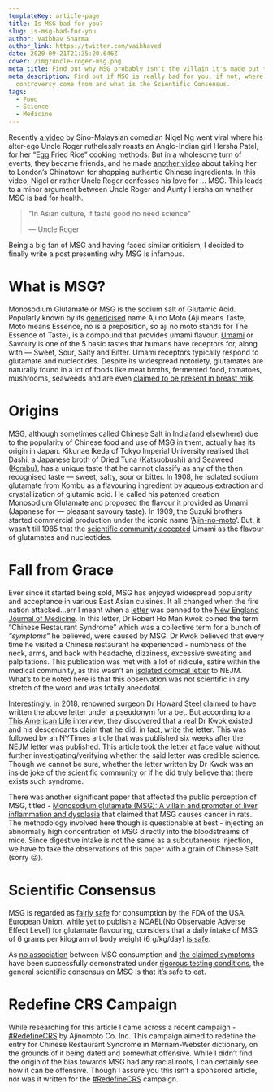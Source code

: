 ```yaml
---
templateKey: article-page
title: Is MSG bad for you?
slug: is-msg-bad-for-you
author: Vaibhav Sharma
author_link: https://twitter.com/vaibhaved
date: 2020-09-21T21:35:20.646Z
cover: /img/uncle-roger-msg.png
meta_title: Find out why MSG probably isn't the villain it's made out to be
meta_description: Find out if MSG is really bad for you, if not, where does the
  controversy come from and what is the Scientific Consensus.
tags:
  - Food
  - Science
  - Medicine
---
```

Recently [a video](https://www.youtube.com/watch?v=53me-ICi_f8) by Sino-Malaysian comedian Nigel Ng went viral where his alter-ego Uncle Roger ruthelessly roasts an Anglo-Indian girl Hersha Patel, for her “Egg Fried Rice” cooking methods. But in a wholesome turn of events, they became friends, and he made [another video](https://www.youtube.com/watch?v=d9Zg_I5a96Y) about taking her to London’s Chinatown for shopping authentic Chinese ingredients. In this video, Nigel or rather Uncle Roger confesses his love for ... MSG. This leads to a minor argument between Uncle Roger and Aunty Hersha on whether MSG is bad for health.

> "In Asian culture, if taste good no need science"
>
> — Uncle Roger

Being a big fan of MSG and having faced similar criticism, I decided to finally write a post presenting why MSG is infamous.

# What is MSG?

Monosodium Glutamate or MSG is the sodium salt of Glutamic Acid. Popularly known by its [genericised](https://en.wikipedia.org/wiki/Generic_trademark) name Aji no Moto (Aji means Taste, Moto means Essence, no is a preposition, so aji no moto stands for The Essence of Taste), is a compound that provides umami flavour. [Umami](https://en.wikipedia.org/wiki/Umami) or Savoury is one of the 5 basic tastes that humans have receptors for, along with — Sweet, Sour, Salty and Bitter. Umami receptors typically respond to glutamate and nucleotides. Despite its widespread notoriety, glutamates are naturally found in a lot of foods like meat broths, fermented food, tomatoes, mushrooms, seaweeds and are even [claimed to be present in breast milk](https://www.sciencedaily.com/releases/2009/10/091009092344.htm#:~:text=Even%20in%20breast%20milk&text=The%20most%20abundant%20amino%20acid,Taiwan%2C%22%20the%20researcher%20concludes.).

# Origins

MSG, although sometimes called Chinese Salt in India(and elsewhere) due to the popularity of Chinese food and use of MSG in them, actually has its origin in Japan. Kikunae Ikeda of Tokyo Imperial University realised that Dashi, a Japanese broth of Dried Tuna ([Katsuobushi](https://en.wikipedia.org/wiki/Katsuobushi)) and Seaweed ([Kombu](https://en.wikipedia.org/wiki/Kombu)), has a unique taste that he cannot classify as any of the then recognised taste — sweet, salty, sour or bitter. In 1908, he isolated sodium glutamate from Kombu as a flavouring ingredient by aqueous extraction and crystallization of glutamic acid. He called his patented creation Monosodium Glutamate and proposed the flavour it provided as Umami (Japanese for — pleasant savoury taste). In 1909, the Suzuki brothers started commercial production under the iconic name ‘[Ajin-no-moto](https://www.ajinomoto.com/)’. But, it wasn’t till 1985 that the [scientific community accepted](https://www.srut.org/english/about-en/) Umami as the flavour of glutamates and nucleotides.

# Fall from Grace

Ever since it started being sold, MSG has enjoyed widespread popularity and acceptance in various East Asian cuisines. It all changed when the fire nation attacked...err I meant when a [letter](https://ir.uiowa.edu/poroi/vol12/iss2/7/) was penned to the [New England Journal of Medicine](https://www.nejm.org/). In this letter, Dr Robert Ho Man Kwok coined the term “Chinese Restaurant Syndrome” which was a collective term for a bunch of *“symptoms“* he believed, were caused by MSG. Dr Kwok believed that every time he visited a Chinese restaurant he experienced - numbness of the neck, arms, and back with headache, dizziness, excessive sweating and palpitations. This publication was met with a lot of ridicule, satire within the medical community, as this wasn’t an [isolated comical letter](https://news.colgate.edu/magazine/2019/02/06/the-strange-case-of-dr-ho-man-kwok/) to NEJM. What’s to be noted here is that this observation was not scientific in any stretch of the word and was totally anecdotal.

Interestingly, in 2018, renowned surgeon Dr Howard Steel claimed to have written the above letter under a pseudonym for a bet. But according to a [This American Life](https://www.thisamericanlife.org/668/the-long-fuse) interview, they discovered that a real Dr Kwok existed and his descendants claim that he did, in fact, write the letter. This was followed by an NYTimes article that was published six weeks after the NEJM letter was published. This article took the letter at face value without further investigating/verifying whether the said letter was credible science. Though we cannot be sure, whether the letter written by Dr Kwok was an inside joke of the scientific community or if he did truly believe that there exists such syndrome.

There was another significant paper that affected the public perception of MSG, titled - [Monosodium glutamate (MSG): A villain and promoter of liver inflammation and dysplasia](https://www.sciencedirect.com/science/article/abs/pii/S0896841107001400) that claimed that MSG causes cancer in rats. The methodology involved here though is questionable at best - injecting an abnormally high concentration of MSG directly into the bloodstreams of mice. Since digestive intake is not the same as a subcutaneous injection, we have to take the observations of this paper with a grain of Chinese Salt (sorry 😜).

# Scientific Consensus

MSG is regarded as [fairly safe](https://web.archive.org/web/20070521071111/http://www.cfsan.fda.gov/~dms/opascogd.html) for consumption by the FDA of the USA. European Union, while yet to publish a NOAEL(No Observable Adverse Effect Level) for glutamate flavouring, considers that a daily intake of MSG of 6 grams per kilogram of body weight (6 g/kg/day) [is safe](https://doi.org/10.1038/sj.ejcn.1602526).

As [no association](https://en.wikipedia.org/wiki/Glutamate_flavoring#cite_note-freeman-20) between MSG consumption and [the claimed symptoms](https://doi.org/10.1016%2F0041-008X%2871%2990129-3) have been successfully demonstrated under [rigorous testing conditions](https://doi.org/10.1016%2F0278-6915%2893%2990012-N), the general scientific consensus on MSG is that it’s safe to eat.

# Redefine CRS Campaign

While researching for this article I came across a recent campaign - [\#RedefineCRS](https://www.whyusemsg.com/chinese-restaurant-syndrome/) by Ajinomoto Co. Inc. This campaign aimed to redefine the entry for Chinese Restaurant Syndrome in Merriam-Webster dictionary, on the grounds of it being dated and somewhat offensive. While I didn’t find the origin of the bias towards MSG had any racial roots, I can certainly see how it can be offensive. Though I assure you this isn’t a sponsored article, nor was it written for the [\#RedefineCRS](https://www.whyusemsg.com/chinese-restaurant-syndrome/) campaign.